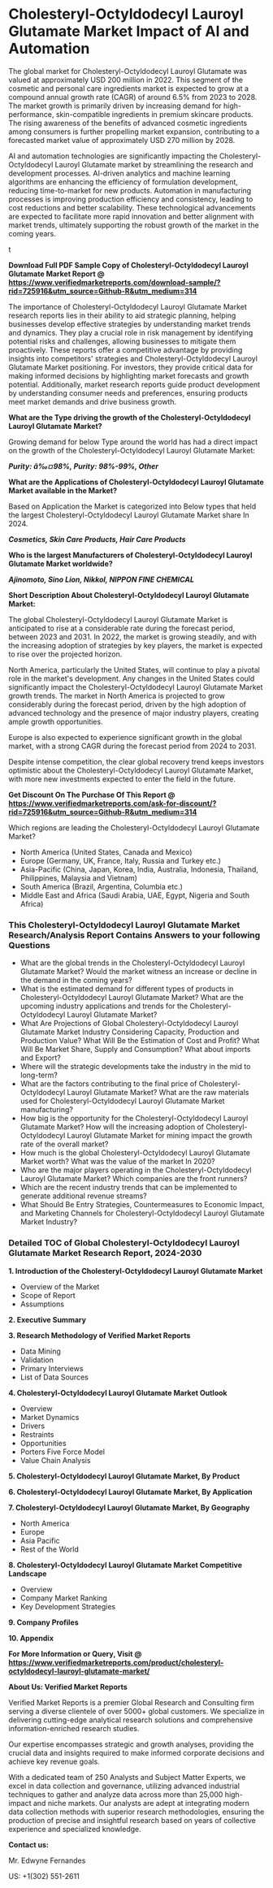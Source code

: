 <meta name="title" content="Global Cholesteryl-Octyldodecyl Lauroyl Glutamate Market Impact of AI and Automation"><meta name="description" content="The global market for Cholesteryl-Octyldodecyl Lauroyl Glutamate was valued at approximately USD 200 million in 2022. This segment of the cosmetic and personal care in"><meta name="title" content="Cholesteryl-Octyldodecyl Lauroyl Glutamate Market Size, Share, Scope, Trends, Growth, Opportunities, Analysis, Forecast"><h1>Cholesteryl-Octyldodecyl Lauroyl Glutamate Market Impact of AI and Automation</h1><p>The global market for Cholesteryl-Octyldodecyl Lauroyl Glutamate was valued at approximately USD 200 million in 2022. This segment of the cosmetic and personal care ingredients market is expected to grow at a compound annual growth rate (CAGR) of around 6.5% from 2023 to 2028. The market growth is primarily driven by increasing demand for high-performance, skin-compatible ingredients in premium skincare products. The rising awareness of the benefits of advanced cosmetic ingredients among consumers is further propelling market expansion, contributing to a forecasted market value of approximately USD 270 million by 2028.</p><p>AI and automation technologies are significantly impacting the Cholesteryl-Octyldodecyl Lauroyl Glutamate market by streamlining the research and development processes. AI-driven analytics and machine learning algorithms are enhancing the efficiency of formulation development, reducing time-to-market for new products. Automation in manufacturing processes is improving production efficiency and consistency, leading to cost reductions and better scalability. These technological advancements are expected to facilitate more rapid innovation and better alignment with market trends, ultimately supporting the robust growth of the market in the coming years.</p>t</p><p id="" class=""><strong>Download Full PDF Sample Copy of Cholesteryl-Octyldodecyl Lauroyl Glutamate Market Report @ <a href="https://www.verifiedmarketreports.com/download-sample/?rid=725916&utm_source=Github-R&utm_medium=314" target="_blank">https://www.verifiedmarketreports.com/download-sample/?rid=725916&utm_source=Github-R&utm_medium=314</a></strong></p><p>The importance of&nbsp;Cholesteryl-Octyldodecyl Lauroyl Glutamate Market research reports lies in their ability to aid strategic planning, helping businesses develop effective strategies by understanding market trends and dynamics. They play a crucial role in risk management by identifying potential risks and challenges, allowing businesses to mitigate them proactively. These reports offer a competitive advantage by providing insights into competitors' strategies and Cholesteryl-Octyldodecyl Lauroyl Glutamate Market positioning. For investors, they provide critical data for making informed decisions by highlighting market forecasts and growth potential. Additionally, market research reports guide product development by understanding consumer needs and preferences, ensuring products meet market demands and drive business growth.</p><p><strong>What are the&nbsp;Type driving the growth of the Cholesteryl-Octyldodecyl Lauroyl Glutamate Market?</strong></p><p id="" class="">Growing demand for below Type around the world has had a direct impact on the growth of the Cholesteryl-Octyldodecyl Lauroyl Glutamate Market:</p><em><strong>Purity: â‰¤98%, Purity: 98%-99%, Other</strong></em></p><strong>What are the&nbsp;Applications&nbsp;of Cholesteryl-Octyldodecyl Lauroyl Glutamate Market available in the Market?</strong></p><p id="" class="">Based on Application the Market is categorized into Below types that held the largest Cholesteryl-Octyldodecyl Lauroyl Glutamate Market share In 2024.</p><em><strong>Cosmetics, Skin Care Products, Hair Care Products</strong></em></p><strong>Who is the largest Manufacturers of Cholesteryl-Octyldodecyl Lauroyl Glutamate Market worldwide?</strong></p><p><em><strong>Ajinomoto, Sino Lion, Nikkol, NIPPON FINE CHEMICAL</strong></em></p><p id="" class=""><strong>Short Description About Cholesteryl-Octyldodecyl Lauroyl Glutamate Market:</strong></p><p>The global Cholesteryl-Octyldodecyl Lauroyl Glutamate Market is anticipated to rise at a considerable rate during the forecast period, between 2023 and 2031. In 2022, the market is growing steadily, and with the increasing adoption of strategies by key players, the market is expected to rise over the projected horizon.</p><p>North America, particularly the United States, will continue to play a pivotal role in the market's development. Any changes in the United States could significantly impact the Cholesteryl-Octyldodecyl Lauroyl Glutamate Market growth trends. The market in North America is projected to grow considerably during the forecast period, driven by the high adoption of advanced technology and the presence of major industry players, creating ample growth opportunities.</p><p>Europe is also expected to experience significant growth in the global market, with a strong CAGR during the forecast period from 2024 to 2031.</p><p>Despite intense competition, the clear global recovery trend keeps investors optimistic about the Cholesteryl-Octyldodecyl Lauroyl Glutamate Market, with more new investments expected to enter the field in the future.</p><p id="" class=""><strong>Get Discount On The Purchase Of This Report @ <a href="https://www.verifiedmarketreports.com/ask-for-discount/?rid=725916&utm_source=Github-R&utm_medium=314" target="_blank">https://www.verifiedmarketreports.com/ask-for-discount/?rid=725916&utm_source=Github-R&utm_medium=314</a></strong></p>Which regions are leading the Cholesteryl-Octyldodecyl Lauroyl Glutamate Market?</p><ul><li>North America (United States, Canada and Mexico)</li><li>Europe (Germany, UK, France, Italy, Russia and Turkey etc.)</li><li>Asia-Pacific (China, Japan, Korea, India, Australia, Indonesia, Thailand, Philippines, Malaysia and Vietnam)</li><li>South America (Brazil, Argentina, Columbia etc.)</li><li>Middle East and Africa (Saudi Arabia, UAE, Egypt, Nigeria and South Africa)</li></ul><h3 id="" class="">This Cholesteryl-Octyldodecyl Lauroyl Glutamate Market Research/Analysis Report Contains Answers to your following Questions</h3><ul><li>What are the global trends in the Cholesteryl-Octyldodecyl Lauroyl Glutamate Market? Would the market witness an increase or decline in the demand in the coming years?</li><li>What is the estimated demand for different types of products in Cholesteryl-Octyldodecyl Lauroyl Glutamate Market? What are the upcoming industry applications and trends for the Cholesteryl-Octyldodecyl Lauroyl Glutamate Market?</li><li>What Are Projections of Global Cholesteryl-Octyldodecyl Lauroyl Glutamate Market Industry Considering Capacity, Production and Production Value? What Will Be the Estimation of Cost and Profit? What Will Be Market Share, Supply and Consumption? What about imports and Export?</li><li>Where will the strategic developments take the industry in the mid to long-term?</li><li>What are the factors contributing to the final price of Cholesteryl-Octyldodecyl Lauroyl Glutamate Market? What are the raw materials used for Cholesteryl-Octyldodecyl Lauroyl Glutamate Market manufacturing?</li><li>How big is the opportunity for the Cholesteryl-Octyldodecyl Lauroyl Glutamate Market? How will the increasing adoption of Cholesteryl-Octyldodecyl Lauroyl Glutamate Market for mining impact the growth rate of the overall market?</li><li>How much is the global Cholesteryl-Octyldodecyl Lauroyl Glutamate Market worth? What was the value of the market In 2020?</li><li>Who are the major players operating in the Cholesteryl-Octyldodecyl Lauroyl Glutamate Market? Which companies are the front runners?</li><li>Which are the recent industry trends that can be implemented to generate additional revenue streams?</li><li>What Should Be Entry Strategies, Countermeasures to Economic Impact, and Marketing Channels for Cholesteryl-Octyldodecyl Lauroyl Glutamate Market Industry?</li></ul><h3 id="" class="">Detailed TOC of Global Cholesteryl-Octyldodecyl Lauroyl Glutamate Market Research Report, 2024-2030</h3><p id="" class=""><strong>1. Introduction of the Cholesteryl-Octyldodecyl Lauroyl Glutamate Market</strong></p><ul><li>Overview of the Market</li><li>Scope of Report</li><li>Assumptions</li></ul><p id="" class=""><strong>2. Executive Summary</strong></p><p id="" class=""><strong>3. Research Methodology of Verified Market Reports</strong></p><ul><li>Data Mining</li><li>Validation</li><li>Primary Interviews</li><li>List of Data Sources</li></ul><p id="" class=""><strong>4. Cholesteryl-Octyldodecyl Lauroyl Glutamate Market Outlook</strong></p><ul><li>Overview</li><li>Market Dynamics</li><li>Drivers</li><li>Restraints</li><li>Opportunities</li><li>Porters Five Force Model</li><li>Value Chain Analysis</li></ul><p id="" class=""><strong>5. Cholesteryl-Octyldodecyl Lauroyl Glutamate Market, By Product</strong></p><p id="" class=""><strong>6. Cholesteryl-Octyldodecyl Lauroyl Glutamate Market, By Application</strong></p><p id="" class=""><strong>7. Cholesteryl-Octyldodecyl Lauroyl Glutamate Market, By Geography</strong></p><ul><li>North America</li><li>Europe</li><li>Asia Pacific</li><li>Rest of the World</li></ul><p id="" class=""><strong>8. Cholesteryl-Octyldodecyl Lauroyl Glutamate Market Competitive Landscape</strong></p><ul><li>Overview</li><li>Company Market Ranking</li><li>Key Development Strategies</li></ul><p id="" class=""><strong>9. Company Profiles</strong></p><p id="" class=""><strong>10. Appendix</strong></p><p id="" class=""><strong>For More Information or Query, Visit @ <a href="https://www.verifiedmarketreports.com/product/cholesteryl-octyldodecyl-lauroyl-glutamate-market/" target="_blank">https://www.verifiedmarketreports.com/product/cholesteryl-octyldodecyl-lauroyl-glutamate-market/</a></strong></p><p id="" class=""><strong>About Us: Verified Market Reports</strong></p><p id="" class="">Verified Market Reports is a premier Global Research and Consulting firm serving a diverse clientele of over 5000+ global customers. We specialize in delivering cutting-edge analytical research solutions and comprehensive information-enriched research studies.</p><p id="" class="">Our expertise encompasses strategic and growth analyses, providing the crucial data and insights required to make informed corporate decisions and achieve key revenue goals.</p><p id="" class="">With a dedicated team of 250 Analysts and Subject Matter Experts, we excel in data collection and governance, utilizing advanced industrial techniques to gather and analyze data across more than 25,000 high-impact and niche markets. Our analysts are adept at integrating modern data collection methods with superior research methodologies, ensuring the production of precise and insightful research based on years of collective experience and specialized knowledge.</p><p id="" class=""><strong>Contact us:</strong></p><p id="" class="">Mr. Edwyne Fernandes</p><p id="" class="">US: +1(302) 551-2611</p>
